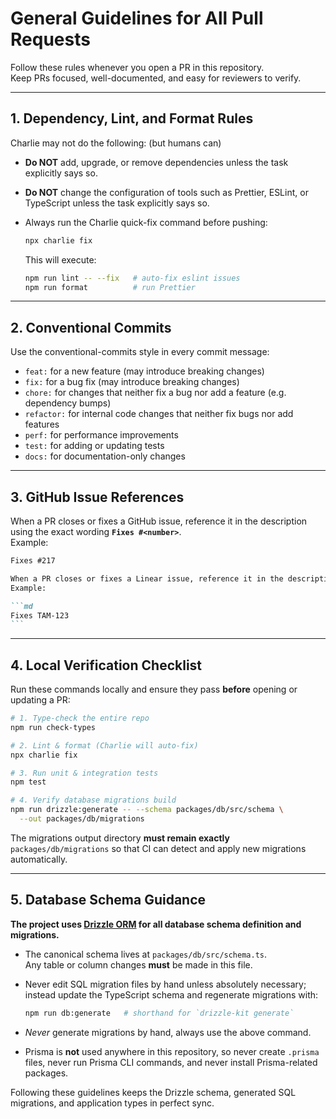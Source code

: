 # General Guidelines for All Pull Requests

Follow these rules whenever you open a PR in this repository.  
Keep PRs focused, well-documented, and easy for reviewers to verify.

---

## 1. Dependency, Lint, and Format Rules

Charlie may not do the following: (but humans can)

- **Do NOT** add, upgrade, or remove dependencies unless the task explicitly says so.
- **Do NOT** change the configuration of tools such as Prettier, ESLint, or TypeScript unless the task explicitly says so.
- Always run the Charlie quick-fix command before pushing:

  ```bash
  npx charlie fix
  ```

  This will execute:

  ```bash
  npm run lint -- --fix   # auto-fix eslint issues
  npm run format          # run Prettier
  ```

---

## 2. Conventional Commits

Use the conventional-commits style in every commit message:

- `feat:` for a new feature (may introduce breaking changes)
- `fix:` for a bug fix (may introduce breaking changes)
- `chore:` for changes that neither fix a bug nor add a feature (e.g. dependency bumps)
- `refactor:` for internal code changes that neither fix bugs nor add features
- `perf:` for performance improvements
- `test:` for adding or updating tests
- `docs:` for documentation-only changes

---

## 3. GitHub Issue References

When a PR closes or fixes a GitHub issue, reference it in the description using the exact wording **`Fixes #<number>`**.  
Example:

````md
Fixes #217

When a PR closes or fixes a Linear issue, reference it in the description using the exact wording **`Fixes TAM-<issue-key>`**.
Example:

```md
Fixes TAM-123
```
````

---

## 4. Local Verification Checklist

Run these commands locally and ensure they pass **before** opening or updating a PR:

```bash
# 1. Type-check the entire repo
npm run check-types

# 2. Lint & format (Charlie will auto-fix)
npx charlie fix

# 3. Run unit & integration tests
npm test

# 4. Verify database migrations build
npm run drizzle:generate -- --schema packages/db/src/schema \
  --out packages/db/migrations
```

The migrations output directory **must remain exactly**  
`packages/db/migrations` so that CI can detect and apply new migrations automatically.

---

## 5. Database Schema Guidance

**The project uses [Drizzle ORM](https://orm.drizzle.team/docs/overview) for all database schema definition and migrations.**

- The canonical schema lives at `packages/db/src/schema.ts`.  
  Any table or column changes **must** be made in this file.
- Never edit SQL migration files by hand unless absolutely necessary; instead update the TypeScript schema and regenerate migrations with:

  ```bash
  npm run db:generate   # shorthand for `drizzle-kit generate`
  ```

- _Never_ generate migrations by hand, always use the above command.

- Prisma is **not** used anywhere in this repository, so never create `.prisma` files, never run Prisma CLI commands, and never install Prisma-related packages.

Following these guidelines keeps the Drizzle schema, generated SQL migrations, and application types in perfect sync.
